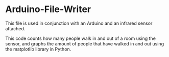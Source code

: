 # Arduino-File-Writer
This file is used in conjunction with an Arduino and an infrared sensor attached. 

This code counts how many people walk in and out of a room using the sensor, and graphs the amount of people that have walked in and out
using the matplotlib library in Python.
